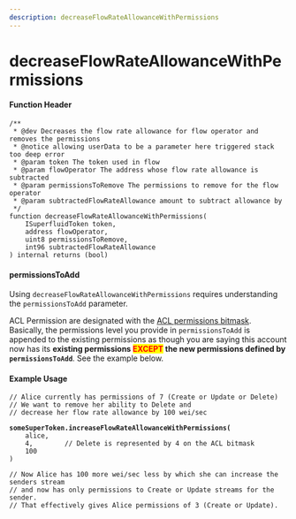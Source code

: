 ```yaml
---
description: decreaseFlowRateAllowanceWithPermissions
---
```


# decreaseFlowRateAllowanceWithPermissions

#### Function Header

```solidity
/**
 * @dev Decreases the flow rate allowance for flow operator and removes the permissions
 * @notice allowing userData to be a parameter here triggered stack too deep error
 * @param token The token used in flow
 * @param flowOperator The address whose flow rate allowance is subtracted
 * @param permissionsToRemove The permissions to remove for the flow operator
 * @param subtractedFlowRateAllowance amount to subtract allowance by
 */
function decreaseFlowRateAllowanceWithPermissions(
    ISuperfluidToken token,
    address flowOperator,
    uint8 permissionsToRemove,
    int96 subtractedFlowRateAllowance
) internal returns (bool)
```

#### permissionsToAdd

Using `decreaseFlowRateAllowanceWithPermissions` requires understanding the `permissionsToAdd` parameter.&#x20;

ACL Permission are designated with the [ACL permissions bitmask](../../more.../cfa-access-control-list-acl.md#permissions-parameter). Basically, the permissions level you provide in `permissionsToAdd` is appended to the existing permissions as though you are saying this account now has its **existing permissions **<mark style="color:red;">**EXCEPT**</mark>** the new permissions defined by `permissionsToAdd`**. See the example below.

#### Example Usage

<pre><code>// Alice currently has permissions of 7 (Create or Update or Delete)
// We want to remove her ability to Delete and
// decrease her flow rate allowance by 100 wei/sec
<strong>
</strong><strong>someSuperToken.increaseFlowRateAllowanceWithPermissions(
</strong>    alice,
    4,        // Delete is represented by 4 on the ACL bitmask
    100
)

// Now Alice has 100 more wei/sec less by which she can increase the senders stream
// and now has only permissions to Create or Update streams for the sender.
// That effectively gives Alice permissions of 3 (Create or Update).
</code></pre>
